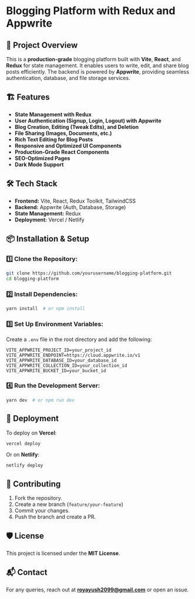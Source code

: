 # Blogging Platform with Redux and Appwrite

## 🚀 Project Overview
This is a **production-grade** blogging platform built with **Vite**, **React**, and **Redux** for state management. It enables users to write, edit, and share blog posts efficiently. The backend is powered by **Appwrite**, providing seamless authentication, database, and file storage services.

## 🏗️ Features
- **State Management with Redux**
- **User Authentication (Signup, Login, Logout) with Appwrite**
- **Blog Creation, Editing (Tweak Edits), and Deletion**
- **File Sharing (Images, Documents, etc.)**
- **Rich Text Editing for Blog Posts**
- **Responsive and Optimized UI Components**
- **Production-Grade React Components**
- **SEO-Optimized Pages**
- **Dark Mode Support**

## 🛠️ Tech Stack
- **Frontend:** Vite, React, Redux Toolkit, TailwindCSS
- **Backend:** Appwrite (Auth, Database, Storage)
- **State Management:** Redux
- **Deployment:** Vercel / Netlify

## 📦 Installation & Setup
### 1️⃣ Clone the Repository:
```sh
git clone https://github.com/yourusername/blogging-platform.git
cd blogging-platform
```

### 2️⃣ Install Dependencies:
```sh
yarn install  # or npm install
```

### 3️⃣ Set Up Environment Variables:
Create a `.env` file in the root directory and add the following:
```env
VITE_APPWRITE_PROJECT_ID=your_project_id
VITE_APPWRITE_ENDPOINT=https://cloud.appwrite.io/v1
VITE_APPWRITE_DATABASE_ID=your_database_id
VITE_APPWRITE_COLLECTION_ID=your_collection_id
VITE_APPWRITE_BUCKET_ID=your_bucket_id
```

### 4️⃣ Run the Development Server:
```sh
yarn dev  # or npm run dev
```

## 🚀 Deployment
To deploy on **Vercel**:
```sh
vercel deploy
```
Or on **Netlify**:
```sh
netlify deploy
```

## 🤝 Contributing
1. Fork the repository.
2. Create a new branch (`feature/your-feature`)
3. Commit your changes.
4. Push the branch and create a PR.

## 🛡️ License
This project is licensed under the **MIT License**.

## 📬 Contact
For any queries, reach out at **royayush2099@gmail.com** or open an issue.

